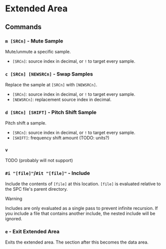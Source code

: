 Extended Area
=============

Commands
--------

### `m [SRCn]` - Mute Sample
Mute/unmute a specific sample.
- `[SRCn]`: source index in decimal, or `!` to target every sample.

### `c [SRCn] [NEWSRCn]` - Swap Samples
Replace the sample at `[SRCn]` with `[NEWSRCn]`.
- `[SRCn]`: source index in decimal, or `!` to target every sample.
- `[NEWSRCn]`: replacement source index in decimal.

### `d [SRCn] [SHIFT]` - Pitch Shift Sample
Pitch shift a sample.
- `[SRCn]`: source index in decimal, or `!` to target every sample.
- `[SHIFT]`: frequency shift amount (TODO: units?)

### `v`

TODO (probably will not support)

### `#i "[file]"`/`#it "[file]"` - Include
Include the contents of `[file]` at this location.
`[file]` is evaluated relative to the SPC file's parent directory.

> [!WARNING]  
> Includes are only evaluated as a single pass to prevent infinite recursion.
> If you include a file that contains another include, the nested include will
> be ignored.

### `e` - Exit Extended Area
Exits the extended area. The section after this becomes the data area.
